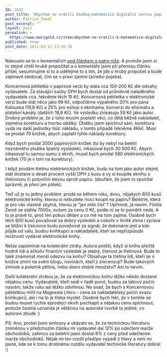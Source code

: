 ```yaml
---
ID: 2832
post_title: 'Abychom se vrátili k&nbsp;matematice digitální versus papírové knihy'
author: Patrick Zandl
post_excerpt: ""
layout: post
permalink: >
  https://www.marigold.cz/item/abychom-se-vratili-k-matematice-digitalni-versus-papirove-knihy
published: true
post_date: 2011-03-11 11:30:30
---
```

Nakouslo se to v komentářích <a href="http://www.marigold.cz/item/pane-pistorie-bojujete-za-vydavatele-ne-za-autory">pod článkem o patro níže</a>. A protože jsem si to stejně chtěl hrubě propočítat a o komentáře jsem při přenosu článku přišel, sesumírujme si to a udělejme to s tím, že jde o hrubý propočet a bude zajímavé sledovat, čím se v praxi zjemní (a/nebo pojebe).

Koncernová pětiletka v papírové verzi by stála cca 150-200 Kč dle odvahy vydavatele. Za stávající sazby DPH bych dostal od průměrně naladěného vydavatele cca. řekněme těch 15 Kč. 
Koncernová pětiletka v elektronické verzi bude stát něco jako 99 Kč, odpočtěme výpalného 20% pro pana Kalouska (19,8 Kč) a 25% pro eshop s eknihama, konverzi do eformátu a platební kanály (dalších 19,8 Kč). Ve výsledku zinkasuju 59 Kč jako autor. Drobný problém je, že z toho musím poplatit věci, co dělá běžně nakladatel, zejména korekturu a tvorbu obálky. Obálku jsem spíchnul sám, korektura vydá na další jednotky tisíc nákladu, v tomto případě řekněme 4Kkč. Musí se prodat 70 knížek, abych zaplatil tyhle náklady korektury.  

Když bych prodal 2000 papírových knížek (to by nebyl na beletii neznámého pisálka špatný výsledek), inkasoval bych 30 000 Kč.  Abych inkasoval tu samou sumu z eknih, musel bych prodat 580 elektronických knížek (70 je v tom na korektury). 

I když prodám třetinu elektronických knížek, budu na tom jako autor stejně, stát dostane o deset procent vyšší DPH z kusu a vy si koupíte eknihu s třetinovou či poloviční slevou oproti papíru. (doufám, že jsem to spočítal správně, je přeci jen pátek).

Teď už je tu jediný problém: prodá se během roku, dvou, nějakých 600 kusů elektronické knihy, kterou si nebudete moci koupit na papíru? Beletrie, která je pro vás vlastně zbytná, kterou je "jen milo číst"? Upřímně, já nevím. Flotila Země se stáhla 7000x, ovšem za cenu 0 Kč, podle ní se to poměřit nedá. A to je právě to, proč ten pokus dělám a co mě na tom zajímá. Osobně bych těch 600 kusů považoval za dobrý výsledek a cokoliv v limitě zleva i zprava se blížící k tisícovce budu považovat za signál, že dokonáno jest a kdo půjde od válu, budou knihkupci a nakladatelé, kteří se nepřizpůsobí možnosti vydávat elektronické knihy.

Nelze zapomínat na kolaterální ztráty. Autora potěší, když si knihu přečtě hodně lidí a ačkoliv finanční výsledek je stejný, čtenost je třetinová. Bude to také znamenat menší odezvu na knihu? Obsahuje ta třetina lidi, kteří se o knížce zmíní na svém blogu, novinách, kteří ji zrecenzují? Bude takových zmínek a polemik pětina, nebo skoro stejné množství? Ani to nevím. 

Další kolaterální ztrátou je, že za elektronickou knihu těžko někdo dostane nějakou cenu. Vydavatelé, kteří sedí v řadě porot, budou za takový počin nasráni, takže ruku asi těžko zdvihnou. Ne snad, že bych s Koncernovou pětiletkou mířil na Magnesia Literu - cena za nakladatelský počin svazu knihkupců, ale i na to je třeba myslet.  Osobně bych řekl, že v tomhle se budou muset rychle eprodejci eknih pochlapit a nějakou cenu spíchnout, protože čestná uznanda je většinou na autorské tvorbě to jediné, co autorovi zbude :)

PS: Ano, prošel jsem smlouvy a ukázalo se, že za technickou literaturu zmíněnou v předchozím článku mi vydavatel dal 12% po odečtení marže obchodníků, zatímco za beletrii jsem dostal 8% z ceny před odečtením marže obchodníků. Nějak mi ten rozdíl před/po vypadl z hlavy a není mi jasné, kde se k tomu drobnému rozdílu vydavatel technické literatury dobral :(